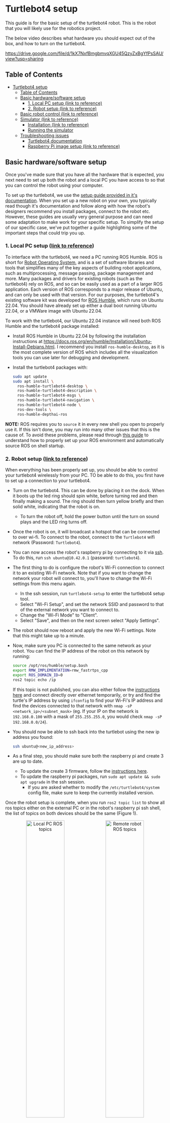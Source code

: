 # Turtlebot4 setup

This guide is for the basic setup of the turtlebot4 robot. This is the robot that you will likely use for the robotics project.

The below video describes what hardware you should expect out of the box, and how to turn on the turtlebot4.

<https://drive.google.com/file/d/1kX7NxfBmgbmvqXGU45QzyZxBgYfPsSAU/view?usp=sharing>

## Table of Contents

- [Turtlebot4 setup](#turtlebot4-setup)
  - [Table of Contents](#table-of-contents)
  - [Basic hardware/software setup](#basic-hardwaresoftware-setup)
    - [1. Local PC setup (link to reference)](#1-local-pc-setup-link-to-reference)
    - [2. Robot setup (link to reference)](#2-robot-setup-link-to-reference)
  - [Basic robot control (link to reference)](#basic-robot-control-link-to-reference)
  - [Simulator (link to reference)](#simulator-link-to-reference)
    - [Installation (link to reference)](#installation-link-to-reference)
    - [Running the simulator](#running-the-simulator)
  - [Troubleshooting issues](#troubleshooting-issues)
    - [Turtlebot4 documentation](#turtlebot4-documentation)
    - [Raspberry Pi image setup (link to reference)](#raspberry-pi-image-setup-link-to-reference)

## Basic hardware/software setup

Once you've made sure that you have all the hardware that is expected, you next need to set up both the robot and a local PC you have access to so that you can control the robot using your computer.

To set up the turtlebot4, we use the [setup guide provided in it's documentation](https://turtlebot.github.io/turtlebot4-user-manual/setup/). When you set up a new robot on your own, you typically read though it's documentation and follow along with how the robot's designers recommend you install packages, connect to the robot etc. However, these guides are usually very general purpose and can need some adaptation to make work for your specific setup. To simplify the setup of our specific case, we've put together a guide highlighting some of the important steps that could trip you up.

### 1. Local PC setup ([link to reference](https://turtlebot.github.io/turtlebot4-user-manual/setup/basic.html#user-pc))

To interface with the turtlebot4, we need a PC running ROS Humble. ROS is short for [Robot Operating System](https://www.ros.org/), and is a set of software libraries and tools that simplifies many of the key aspects of building robot applications, such as multiprocessing, message passing, package management and more. Many packages and drivers for existing robots (such as the turtlebot4) rely on ROS, and so can be easily used as a part of a larger ROS application. Each version of ROS corresponds to a major release of Ubuntu, and can only be used with that version. For our purposes, the turtlebot4's existing software kit was developed for [ROS Humble](https://docs.ros.org/en/humble/index.html), which runs on Ubuntu 22.04. You should have already set up either a dual boot running Ubuntu 22.04, or a VMWare image with Ubuntu 22.04.

To work with the turtlebot4, our Ubuntu 22.04 instance will need both ROS Humble and the turtlebot4 package installed:

- Install ROS Humble in Ubuntu 22.04 by following the installation instructions at <https://docs.ros.org/en/humble/Installation/Ubuntu-Install-Debians.html>. I recommend you install `ros-humble-desktop`, as it is the most complete version of ROS which includes all the visualization tools you can use later for debugging and development.
- Install the turtlebot4 packages with:

    ```bash
    sudo apt update
    sudo apt install \
      ros-humble-turtlebot4-desktop \
      ros-humble-turtlebot4-description \
      ros-humble-turtlebot4-msgs \
      ros-humble-turtlebot4-navigation \
      ros-humble-turtlebot4-node \
      ros-dev-tools \
      ros-humble-depthai-ros
    ```

**NOTE:** ROS requires you to `source` it in every new shell you open to properly use it. If this isn't done, you may run into many other issues that this is the cause of. To avoid these problems, please read through [this guide](https://docs.ros.org/en/humble/Tutorials/Beginner-CLI-Tools/Configuring-ROS2-Environment.html) to understand how to properly set up your ROS environment and automatically source ROS on shell startup.

### 2. Robot setup ([link to reference](https://turtlebot.github.io/turtlebot4-user-manual/setup/basic.html#robot))

When everything has been properly set up, you should be able to control your turtlebot4 wirelessly from your PC. TO be able to do this, you first have to set up a connection to your turtlebot4.

- Turn on the turtlebot4. This can be done by placing it on the dock. When it boots up the led ring should spin white, before turning red and then finally making a sound. The ring should then turn yellow briefly and then solid white, indicating that the robot is on.
  - To turn the robot off, hold the power button until the turn on sound plays and the LED ring turns off.
- Once the robot is on, it will broadcast a hotspot that can be connected to over wi-fi. To connect to the robot, connect to the `Turtlebot4` wifi network (Password: `Turtlebot4`).
- You can now access the robot's raspberry pi by connecting to it via [ssh](https://ubuntu.com/server/docs/service-openssh). To do this, run `ssh ubuntu@10.42.0.1` (password: `turtlebot4`).
- The first thing to do is configure the robot's Wi-Fi connection to connect it to an existing Wi-Fi network. Note that if you want to change the network your robot will connect to, you'll have to change the Wi-Fi settings from this menu again.
  - In the ssh session, run `turtlebot4-setup` to enter the turtlebot4 setup tool.
  - Select "Wi-Fi Setup", and set the network SSID and password to that of the external network you want to connect to.
  - Change the "Wi-Fi Mode" to "Client".
  - Select "Save", and then on the next screen select "Apply Settings".
- The robot should now reboot and apply the new Wi-Fi settings. Note that this might take up to a minute.
- Now, make sure you PC is connected to the same network as your robot. You can find the IP address of the robot on this network by running:

    ```bash
    source /opt/ros/humble/setup.bash
    export RMW_IMPLEMENTATION=rmw_fastrtps_cpp
    export ROS_DOMAIN_ID=0
    ros2 topic echo /ip
    ```

    If this topic is not published, you can also either follow the [instructions here](https://turtlebot.github.io/turtlebot4-user-manual/setup/basic.html#recovering-the-raspberry-pi) and connect directly over ethernet temporarily, or try and find the turtle's IP address by using `ifconfig` to find your Wi-Fi's IP address and find the devices connected to that network with `nmap -sP <network_ip>/<subnet_mask>` (eg. If your IP on the network is `192.168.0.100` with a mask of `255.255.255.0`, you would check `nmap -sP 192.168.0.0/24`).
- You should now be able to ssh back into the turtlebot using the new ip address you found:

    ```bash
    ssh ubuntu@<new_ip_address>
    ```

- As a final step, you should make sure both the raspberry pi and create 3 are up to date.
  - To update the create 3 firmware, follow the [instructions here](https://turtlebot.github.io/turtlebot4-user-manual/setup/basic.html#create-3).
  - To update the raspberry pi packages, run `sudo apt update && sudo apt upgrade` in the ssh session.
    - If you are asked whether to modify the `/etc/turtlebot4/system` config file, make sure to keep the currently installed version.

Once the robot setup is complete, when you run `ros2 topic list` to show all ros topics either on the external PC or in the robot's raspberry pi ssh shell, the list of topics on both devices should be the same (Figure 1).

<div align="middle">
    <img align="top" src="assets/local_pc_ros_topics.png"
         alt="Local PC ROS topics" width=49%>
    <img align="top" src="assets/remote_robot_ros_topics.png"
         alt="Remote robot ROS topics" width=49%>
    <figure>
      <figcaption>Figure 1: Left = local PC ROS topics. Right = remote robot ROS topics.</figcaption>
    <figure>
</div>

## Basic robot control ([link to reference](https://turtlebot.github.io/turtlebot4-user-manual/tutorials/driving.html))

In this section, we'll test that the robot can move. The below video shows what you should expect from the robot, while the written section here provides the actual steps and commands you should use to get your robot moving.

<https://drive.google.com/file/d/17q1sDLznZIDXKMntDbRe6Et0cF-M2I7g/view?usp=sharing>

To check that the robot is working and can be moved, we'll first drive it manually using a keyboard. This can be done using the `teleop_twist_keyboard` package which can be installed by running:

```bash
sudo apt update
sudo apt install ros-humble-teleop-twist-keyboard
```

First, you'll want to undock the turtlebot4. You can do this programmatically by calling an undock ROS action in the command line:

```bash
ros2 action send_goal /undock irobot_create_msgs/action/Undock "{}"
```

Note that this may take some time when first ran. Once the robot is undocked, you should see that is has spun around. This is because the front of the robot is the side with the power button (and hence also the 'forward' direction). You should now be able to run the teleoperation node:

```bash
ros2 run teleop_twist_keyboard teleop_twist_keyboard
```

The grid on the screen should show the controls, where `i` is forward, `j` is left, `l` is right and so on. Be aware that the robot doesn't like driving backward and will freeze if you make it after a short distance. The proper way to make the robot drive backwards is to rotate the robot so it faces the desired direction first, before driving forwards.

Once you are done testing, you can dock the robot programmatically similar to how you undocked it:

```bash
ros2 action send_goal /dock irobot_create_msgs/action/Dock "{}"
```

And then if you want to similarly turn off the robot, you can run:

```bash
ros2 service call /robot_power irobot_create_msgs/srv/RobotPower "{}"
```

## Simulator ([link to reference](https://turtlebot.github.io/turtlebot4-user-manual/software/simulation.html))

If you want to test code running on the turtlebot4 without access to the physical robot, you can use a simulation of the robot instead. The turtlebot4 package comes with built-in support for [ignition gazebo](https://gazebosim.org/api/gazebo/2.10/index.html) (the [gazebo](https://gazebosim.org/) simulator), so we'll use this as our simulator.

- **Note 1:** This should of course all be installed on your local PC, not the robot.
- **Note 2:** To run gazebo, it is recommended to have a dedicated GPU for your PC, otherwise the simulator may be prohibitively slow.

### Installation ([link to reference](https://turtlebot.github.io/turtlebot4-user-manual/software/turtlebot4_simulator.html))

First we need to install `ignition-fortress`:

```bash
sudo apt-get update && sudo apt-get install wget
sudo sh -c 'echo "deb http://packages.osrfoundation.org/gazebo/ubuntu-stable `lsb_release -cs` main" > /etc/apt/sources.list.d/gazebo-stable.list'
wget http://packages.osrfoundation.org/gazebo.key -O - | sudo apt-key add -
sudo apt-get update && sudo apt-get install ignition-fortress
```

Then we can install the simulator:

```bash
sudo apt update
sudo apt install ros-humble-turtlebot4-simulator
```

### Running the simulator

To start the simulator in a generic world with the turtlebot4 lite, you can run:

```bash
ros2 launch turtlebot4_ignition_bringup turtlebot4_ignition.launch.py model:=lite
```

On the first startup, this might take a while to boot, as it has to download assets and set everything up, so just leave it until it fully boots unless there is some major error.

Once the simulator launches, you should see the robot in a warehouse (Figure 2):

<div align="middle">
    <img align="top" src="assets/turtlesim_onlaunch.png" alt="Simulated turtlebot4 in warehouse environment" width=75%>
</div>

<div align="middle">
  <figure align="middle">
    <figcaption>Figure 2: Ignition gazebo when launched</figcaption>
  <figure>
</div>

From here you can control the simulated robot exactly the same as you would the real robot, by sending action commands, publishing to topics, calling services etc. See some of the ways you can do this [here](https://turtlebot.github.io/turtlebot4-user-manual/tutorials/driving.html).

Here is an example of some basic commands you might send to the robot to perform basic actions:

- Undock the robot before moving: `ros2 action send_goal /undock irobot_create_msgs/action/Undock "{}"`
- Rotate the robot 90°: `ros2 action send_goal /rotate_angle irobot_create_msgs/action/RotateAngle "{angle: 1.57}"`
- Move forward 1 meter: `ros2 action send_goal /drive_distance irobot_create_msgs/action/DriveDistance "{distance: 1}"`

**Note:** Before you start controlling the robot by sending ROS commands, make sure to start the simulation by pressing the play (▶︎) symbol in the bottom left corner.

## Troubleshooting issues

When we set up our turtlebot for the first time it wasn't super smooth. Mistakes were made, we had to re-flash the raspberry pi a few times and work through many small errors. This is just all in the process of learning to set up a robot though, so don't be discouraged if this happens to you.

If issues *do* arise during setup or usage, they may be covered here. If they're not you'll have to search around the internet for a solution, or if that also doesn't work ask the TA's for help (as a last resort).

### Turtlebot4 documentation

The first port of call when you have an issue with a robot should always be it's documentation. For the turtlebot4, the documentation can be found at <https://turtlebot.github.io/turtlebot4-user-manual/>, as we've been referring to through the setup guide.

A useful section to check that you may miss is the [troubleshooting section](https://turtlebot.github.io/turtlebot4-user-manual/troubleshooting/), which covers some basic issues that commonly occur.

You can also find the specs of the [turtlebot4 lite here](https://www.generationrobots.com/media/turtlebot4/Turtlebot_4_OverviewBrochure.pdf), which can help you figure out some of the limits of the robot.

### Raspberry Pi image setup ([link to reference](https://turtlebot.github.io/turtlebot4-user-manual/setup/basic.html#install-latest-raspberry-pi-image))

If you run into major issues with the turtlebot4's raspberry pi, you can re-flash the robot's image to start over. Note that this will of course reset everything on the robot, and so is best done either early on if some unresolvable issues with Wi-Fi occur, or as a last resort.

- Remove the micro SD card from the turtlebot4, ensuring the robot is powered off and that you carefully unplug the 3 cables connected to the raspberry pi as you remove it.
- Connect the micro SD card to your PC.
- Download the latest turtlebot4 lite ros humble image from <http://download.ros.org/downloads/turtlebot4/>. The image should be named something similar to `turtlebot4_lite_humble_x.x.x.zip`, where `x.x.x` is the version of the image. Make sure to extract the `.img` file from the zip archive.
- Follow the [reference instructions](https://turtlebot.github.io/turtlebot4-user-manual/setup/basic.html#install-latest-raspberry-pi-image) beginning from the installation of `dcfldd` to flash the extracted `.img` to the micro SD card.
- Reinsert the micro SD card into the raspberry pi, reconnect all the cables to the raspberry pi and reinsert the raspberry pi compartment into the turtlebot4.
